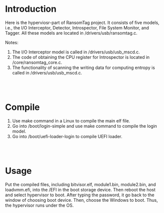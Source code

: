 # Introduction
Here is the hyperviosr-part of RansomTag project.
It consists of five models, i.e., the I/O Interceptor, Detector, Introspector, File System Monitor, and Tagger.
All these models are located in /drivers/usb/ransomtag.c.

Notes:
1. The I/O Interceptor model is called in /drivers/usb/usb_mscd.c.
2. The code of obtaining the CPU register for Introspector is located in /core/ransomtag_core.c.
3. The functionality of scanning the writing data for computing entropy is called in /drivers/usb/usb_mscd.c.


<br><br>

# Compile
1. Use make command in a Linux to compile the main elf file.
2. Go into /boot/login-simple and use make command to compile the login model.
3. Go into /boot/uefi-loader-login to compile UEFI loader.


<br><br>

# Usage
Put the compiled files, including bitvisor.elf, module1.bin, module2.bin, and loadvmm.efi, into the /EFI in the boot storage device.
Then reboot the host and select hypervisor to boot.
After typing the password, it go back to the window of choosing boot device.
Then, choose the Windows to boot.
Thus, the hypervisor runs under the OS.

   